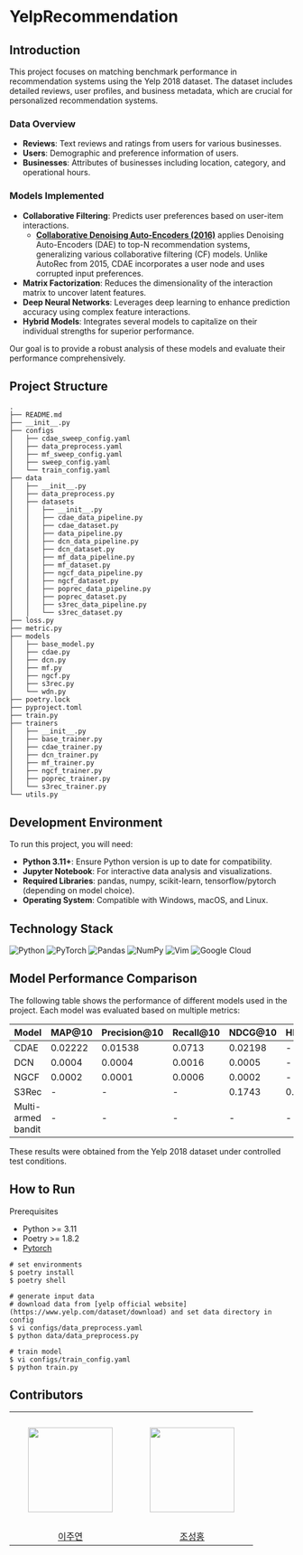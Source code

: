 # YelpRecommendation

## Introduction
This project focuses on matching benchmark performance in recommendation systems using the Yelp 2018 dataset. The dataset includes detailed reviews, user profiles, and business metadata, which are crucial for personalized recommendation systems. 

### Data Overview
- **Reviews**: Text reviews and ratings from users for various businesses.
- **Users**: Demographic and preference information of users.
- **Businesses**: Attributes of businesses including location, category, and operational hours.

### Models Implemented
- **Collaborative Filtering**: Predicts user preferences based on user-item interactions.
  - **[Collaborative Denoising Auto-Encoders (2016)](https://alicezheng.org/papers/wsdm16-cdae.pdf)** applies Denoising Auto-Encoders (DAE) to top-N recommendation systems, generalizing various collaborative filtering (CF) models. Unlike AutoRec from 2015, CDAE incorporates a user node and uses corrupted input preferences.
- **Matrix Factorization**: Reduces the dimensionality of the interaction matrix to uncover latent features.
- **Deep Neural Networks**: Leverages deep learning to enhance prediction accuracy using complex feature interactions.
- **Hybrid Models**: Integrates several models to capitalize on their individual strengths for superior performance.

Our goal is to provide a robust analysis of these models and evaluate their performance comprehensively.

## Project Structure
```
.
├── README.md
├── __init__.py
├── configs
│   ├── cdae_sweep_config.yaml
│   ├── data_preprocess.yaml
│   ├── mf_sweep_config.yaml
│   ├── sweep_config.yaml
│   └── train_config.yaml
├── data
│   ├── __init__.py
│   ├── data_preprocess.py
│   ├── datasets
│   │   ├── __init__.py
│   │   ├── cdae_data_pipeline.py
│   │   ├── cdae_dataset.py
│   │   ├── data_pipeline.py
│   │   ├── dcn_data_pipeline.py
│   │   ├── dcn_dataset.py
│   │   ├── mf_data_pipeline.py
│   │   ├── mf_dataset.py
│   │   ├── ngcf_data_pipeline.py
│   │   ├── ngcf_dataset.py
│   │   ├── poprec_data_pipeline.py
│   │   ├── poprec_dataset.py
│   │   ├── s3rec_data_pipeline.py
│   │   └── s3rec_dataset.py
├── loss.py
├── metric.py
├── models
│   ├── base_model.py
│   ├── cdae.py
│   ├── dcn.py
│   ├── mf.py
│   ├── ngcf.py
│   ├── s3rec.py
│   └── wdn.py
├── poetry.lock
├── pyproject.toml
├── train.py
├── trainers
│   ├── __init__.py
│   ├── base_trainer.py
│   ├── cdae_trainer.py
│   ├── dcn_trainer.py
│   ├── mf_trainer.py
│   ├── ngcf_trainer.py
│   ├── poprec_trainer.py
│   └── s3rec_trainer.py
└── utils.py
```

## Development Environment
To run this project, you will need:
- **Python 3.11+**: Ensure Python version is up to date for compatibility.
- **Jupyter Notebook**: For interactive data analysis and visualizations.
- **Required Libraries**: pandas, numpy, scikit-learn, tensorflow/pytorch (depending on model choice).
- **Operating System**: Compatible with Windows, macOS, and Linux.

## Technology Stack
![Python](https://img.shields.io/badge/python-3670A0?style=for-the-badge&logo=python&logoColor=ffdd54)
![PyTorch](https://img.shields.io/badge/PyTorch-%23EE4C2C.svg?style=for-the-badge&logo=PyTorch&logoColor=white)
![Pandas](https://img.shields.io/badge/pandas-%23150458.svg?style=for-the-badge&logo=pandas&logoColor=white)
![NumPy](https://img.shields.io/badge/numpy-%23013243.svg?style=for-the-badge&logo=numpy&logoColor=white)
![Vim](https://img.shields.io/badge/VIM-%2311AB00.svg?style=for-the-badge&logo=vim&logoColor=white)
![Google Cloud](https://img.shields.io/badge/GoogleCloud-%234285F4.svg?style=for-the-badge&logo=google-cloud&logoColor=white)

## Model Performance Comparison

The following table shows the performance of different models used in the project. Each model was evaluated based on multiple metrics:

| Model                   | MAP@10 | Precision@10 | Recall@10 | NDCG@10 | HIT@10 | MRR |
|-------------------------|----------|-----------|--------|----------|---------|-------|
| CDAE                    | 0.02222    | 0.01538     | 0.0713  | 0.02198    | - | - |
| DCN                     | 0.0004    | 0.0004     | 0.0016  | 0.0005    | - | - |
| NGCF                    | 0.0002    | 0.0001     | 0.0006  | 0.0002    | - | - |
| S3Rec                   | -    |   -   | -  | 0.1743  | 0.3134 | 0.1537 |
| Multi-armed bandit      | -    | -     | -  | -   | - | - |

These results were obtained from the Yelp 2018 dataset under controlled test conditions.

## How to Run

Prerequisites
- Python >= 3.11
- Poetry >= 1.8.2
- [Pytorch](https://pytorch.org/)

```
# set environments
$ poetry install
$ poetry shell

# generate input data
# download data from [yelp official website](https://www.yelp.com/dataset/download) and set data directory in config
$ vi configs/data_preprocess.yaml
$ python data/data_preprocess.py

# train model
$ vi configs/train_config.yaml
$ python train.py
```

## Contributors
<table align="center">
  <tr height="205px">
    <td align="center" width="200px">
      <a href="https://github.com/twndus"><img src="https://github.com/twndus.png" width="150px;" alt=""/></a>
    </td>
    <td align="center" width="200px">
      <a href="https://github.com/GangBean"><img src="https://github.com/GangBean.png" width="150px;" alt=""/></a>
    </td>
  </tr>
  <tr>
    <td align="center" width="200px">
      <a href="https://github.com/twndus">이주연</a>
    </td>
    <td align="center" width="200px">
      <a href="https://github.com/GangBean">조성홍</a>
    </td>
  </tr>
</table>

